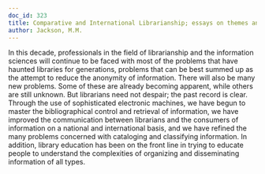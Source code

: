 ```yaml
---
doc_id: 323
title: Comparative and International Librarianship; essays on themes and problems
author: Jackson, M.M.
---
```


In this decade, professionals in the field of librarianship and the
information sciences will continue to be faced with most of the
problems that have haunted libraries for generations, problems that
can be best summed up as the attempt to reduce the anonymity of
information.  There will also be many new problems.  Some of these
are already becoming apparent, while others are still unknown.  But
librarians need not despair; the past record is clear.  Through the use
of sophisticated electronic machines, we have begun to master the
bibliographical control and retrieval of information, we have
improved the communication between librarians and the consumers
of information on a national and international basis, and we have
refined the many problems concerned with cataloging and classifying
information.  In addition, library education has been on the front
line in trying to educate people to understand the complexities of
organizing and disseminating information of all types.